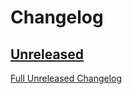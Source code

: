 # Changelog

## [Unreleased](https://github.com/matpompili/caniusethat/tree/main)


[Full Unreleased Changelog](https://github.com/matpompili/caniusethat/compare/main...main)
